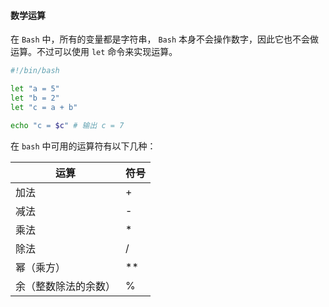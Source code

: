 #### 数学运算

在 `Bash` 中，所有的变量都是字符串， `Bash` 本身不会操作数字，因此它也不会做运算。不过可以使用 `let` 命令来实现运算。

```bash
#!/bin/bash

let "a = 5"
let "b = 2"
let "c = a + b"

echo "c = $c" # 输出 c = 7
```



在 `bash` 中可用的运算符有以下几种：

| 运算                 | 符号 |
| -------------------- | ---- |
| 加法                 | +    |
| 减法                 | -    |
| 乘法                 | *    |
| 除法                 | /    |
| 幂（乘方）           | **   |
| 余（整数除法的余数） | %    |

